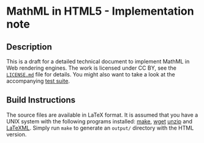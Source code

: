# MathML in HTML5 - Implementation note

## Description

This is a draft for a detailed technical document to implement MathML in Web
rendering engines. The work is licensed under CC BY, see the
[`LICENSE.md`](LICENSE.md) file for details. You might also want to take a look
at the accompanying
[test suite](https://github.com/MathML/MathMLinHTML5-tests).

## Build Instructions

The source files are available in LaTeX format. It is assumed that you have a
UNIX system with the following programs installed:
[make](https://www.gnu.org/software/make/),
[wget](https://www.gnu.org/software/wget/)
[unzip](http://www.info-zip.org/UnZip.html)
and [LaTeXML](http://dlmf.nist.gov/LaTeXML/).
Simply run `make` to generate an `output/` directory with the HTML version.
